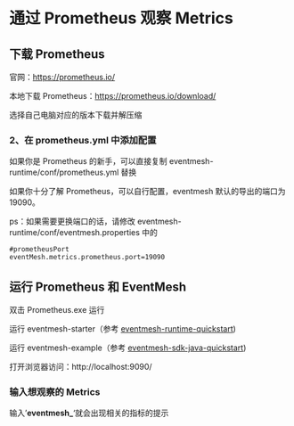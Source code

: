 # 通过 Prometheus 观察 Metrics

## 下载 Prometheus

官网：https://prometheus.io/

本地下载 Prometheus：https://prometheus.io/download/

选择自己电脑对应的版本下载并解压缩

### 2、在 prometheus.yml 中添加配置

如果你是 Prometheus 的新手，可以直接复制 eventmesh-runtime/conf/prometheus.yml 替换

如果你十分了解 Prometheus，可以自行配置，eventmesh 默认的导出的端口为 19090。

ps：如果需要更换端口的话，请修改 eventmesh-runtime/conf/eventmesh.properties 中的

```properties
#prometheusPort
eventMesh.metrics.prometheus.port=19090
```

## 运行 Prometheus 和 EventMesh

双击 Prometheus.exe 运行

运行 eventmesh-starter（参考 [eventmesh-runtime-quickstart](../../instruction/03-runtime.md))

运行 eventmesh-example（参考 [eventmesh-sdk-java-quickstart](../../instruction/05-demo.md))

打开浏览器访问：http://localhost:9090/

### 输入想观察的 Metrics

输入’**eventmesh_**‘就会出现相关的指标的提示
